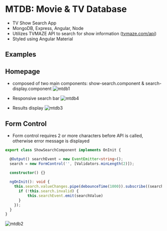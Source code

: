 # MTDB: Movie & TV Database
- TV Show Search App
- MongoDB, Express, Angular, Node
- Utilizes TVMAZE API to search for show information ([tvmaze.com/api](https://www.tvmaze.com/api))
- Styled using Angular Material

## Examples

## Homepage
- composed of two main components:  show-search.component & search-display.component
![mtdb1](https://user-images.githubusercontent.com/47723396/183992434-b21917a9-1526-434d-9577-3d1469cc51c3.JPG)

- Responsive search bar
![mtdb4](https://user-images.githubusercontent.com/47723396/183993064-b2e20cdd-3c86-47e4-8c8f-8b0971c2ecb9.png)

- Results display
![mtdb3](https://user-images.githubusercontent.com/47723396/183992949-9ba973e0-da97-43db-b331-41201d0870f6.JPG)

## Form Control
- Form control requires 2 or more characters before API is called, otherwise error message is displayed
```ts
export class ShowSearchComponent implements OnInit {

  @Output() searchEvent = new EventEmitter<string>();
  search = new FormControl('', [Validators.minLength(2)]);
 
  constructor() {}

  ngOnInit(): void {
    this.search.valueChanges.pipe(debounceTime(1000)).subscribe((searchValue: string) => {
      if (!this.search.invalid) {
          this.searchEvent.emit(searchValue)
      }
    });
  }
}
```
![mtdb2](https://user-images.githubusercontent.com/47723396/183993658-3a214603-6a45-4464-88ce-637d6a75850f.JPG)

